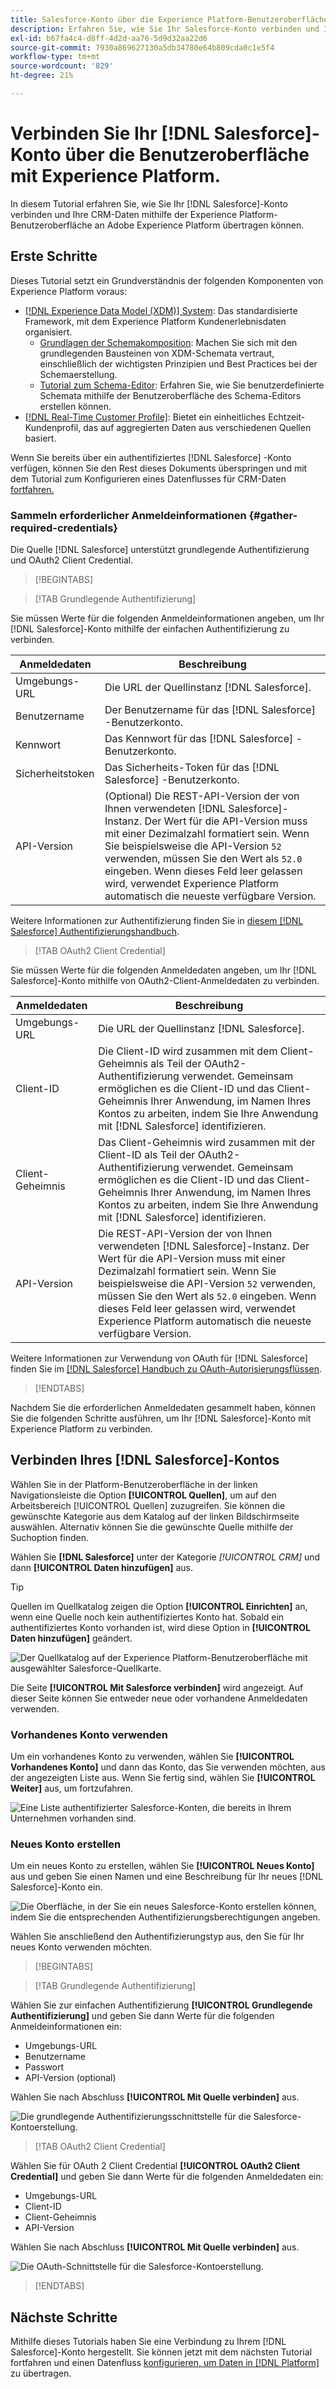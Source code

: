 ```yaml
---
title: Salesforce-Konto über die Experience Platform-Benutzeroberfläche verbinden
description: Erfahren Sie, wie Sie Ihr Salesforce-Konto verbinden und Ihre CRM-Daten mithilfe der Benutzeroberfläche an die Experience Platform übertragen können.
exl-id: b67fa4c4-d8ff-4d2d-aa76-5d9d32aa22d6
source-git-commit: 7930a869627130a5db34780e64b809cda0c1e5f4
workflow-type: tm+mt
source-wordcount: '829'
ht-degree: 21%

---
```


# Verbinden Sie Ihr [!DNL Salesforce]-Konto über die Benutzeroberfläche mit Experience Platform.

In diesem Tutorial erfahren Sie, wie Sie Ihr [!DNL Salesforce]-Konto verbinden und Ihre CRM-Daten mithilfe der Experience Platform-Benutzeroberfläche an Adobe Experience Platform übertragen können.

## Erste Schritte

Dieses Tutorial setzt ein Grundverständnis der folgenden Komponenten von Experience Platform voraus:

* [[!DNL Experience Data Model (XDM)] System](../../../../../xdm/home.md): Das standardisierte Framework, mit dem Experience Platform Kundenerlebnisdaten organisiert.
   * [Grundlagen der Schemakomposition](../../../../../xdm/schema/composition.md): Machen Sie sich mit den grundlegenden Bausteinen von XDM-Schemata vertraut, einschließlich der wichtigsten Prinzipien und Best Practices bei der Schemaerstellung.
   * [Tutorial zum Schema-Editor](../../../../../xdm/tutorials/create-schema-ui.md): Erfahren Sie, wie Sie benutzerdefinierte Schemata mithilfe der Benutzeroberfläche des Schema-Editors erstellen können.
* [[!DNL Real-Time Customer Profile]](../../../../../profile/home.md): Bietet ein einheitliches Echtzeit-Kundenprofil, das auf aggregierten Daten aus verschiedenen Quellen basiert.

Wenn Sie bereits über ein authentifiziertes [!DNL Salesforce] -Konto verfügen, können Sie den Rest dieses Dokuments überspringen und mit dem Tutorial zum Konfigurieren eines Datenflusses für CRM-Daten [ fortfahren.](../../dataflow/crm.md)

### Sammeln erforderlicher Anmeldeinformationen {#gather-required-credentials}

Die Quelle [!DNL Salesforce] unterstützt grundlegende Authentifizierung und OAuth2 Client Credential.

>[!BEGINTABS]

>[!TAB Grundlegende Authentifizierung]

Sie müssen Werte für die folgenden Anmeldeinformationen angeben, um Ihr [!DNL Salesforce]-Konto mithilfe der einfachen Authentifizierung zu verbinden.

| Anmeldedaten | Beschreibung |
| --- | --- |
| Umgebungs-URL | Die URL der Quellinstanz [!DNL Salesforce]. |
| Benutzername | Der Benutzername für das [!DNL Salesforce] -Benutzerkonto. |
| Kennwort | Das Kennwort für das [!DNL Salesforce] -Benutzerkonto. |
| Sicherheitstoken | Das Sicherheits-Token für das [!DNL Salesforce] -Benutzerkonto. |
| API-Version | (Optional) Die REST-API-Version der von Ihnen verwendeten [!DNL Salesforce]-Instanz. Der Wert für die API-Version muss mit einer Dezimalzahl formatiert sein. Wenn Sie beispielsweise die API-Version `52` verwenden, müssen Sie den Wert als `52.0` eingeben. Wenn dieses Feld leer gelassen wird, verwendet Experience Platform automatisch die neueste verfügbare Version. |

Weitere Informationen zur Authentifizierung finden Sie in [diesem [!DNL Salesforce] Authentifizierungshandbuch](https://developer.salesforce.com/docs/atlas.en-us.api_rest.meta/api_rest/quickstart_oauth.htm).

>[!TAB OAuth2 Client Credential]

Sie müssen Werte für die folgenden Anmeldedaten angeben, um Ihr [!DNL Salesforce]-Konto mithilfe von OAuth2-Client-Anmeldedaten zu verbinden.

| Anmeldedaten | Beschreibung |
| --- | --- |
| Umgebungs-URL | Die URL der Quellinstanz [!DNL Salesforce]. |
| Client-ID | Die Client-ID wird zusammen mit dem Client-Geheimnis als Teil der OAuth2-Authentifizierung verwendet. Gemeinsam ermöglichen es die Client-ID und das Client-Geheimnis Ihrer Anwendung, im Namen Ihres Kontos zu arbeiten, indem Sie Ihre Anwendung mit [!DNL Salesforce] identifizieren. |
| Client-Geheimnis | Das Client-Geheimnis wird zusammen mit der Client-ID als Teil der OAuth2-Authentifizierung verwendet. Gemeinsam ermöglichen es die Client-ID und das Client-Geheimnis Ihrer Anwendung, im Namen Ihres Kontos zu arbeiten, indem Sie Ihre Anwendung mit [!DNL Salesforce] identifizieren. |
| API-Version | Die REST-API-Version der von Ihnen verwendeten [!DNL Salesforce]-Instanz. Der Wert für die API-Version muss mit einer Dezimalzahl formatiert sein. Wenn Sie beispielsweise die API-Version `52` verwenden, müssen Sie den Wert als `52.0` eingeben. Wenn dieses Feld leer gelassen wird, verwendet Experience Platform automatisch die neueste verfügbare Version. |

Weitere Informationen zur Verwendung von OAuth für [!DNL Salesforce] finden Sie im [[!DNL Salesforce] Handbuch zu OAuth-Autorisierungsflüssen](https://help.salesforce.com/s/articleView?id=sf.remoteaccess_oauth_flows.htm&amp;type=5).

>[!ENDTABS]

Nachdem Sie die erforderlichen Anmeldedaten gesammelt haben, können Sie die folgenden Schritte ausführen, um Ihr [!DNL Salesforce]-Konto mit Experience Platform zu verbinden.

## Verbinden Ihres [!DNL Salesforce]-Kontos

Wählen Sie in der Platform-Benutzeroberfläche in der linken Navigationsleiste die Option **[!UICONTROL Quellen]**, um auf den Arbeitsbereich [!UICONTROL Quellen] zuzugreifen. Sie können die gewünschte Kategorie aus dem Katalog auf der linken Bildschirmseite auswählen. Alternativ können Sie die gewünschte Quelle mithilfe der Suchoption finden.

Wählen Sie **[!DNL Salesforce]** unter der Kategorie *[!UICONTROL CRM]* und dann **[!UICONTROL Daten hinzufügen]** aus.

>[!TIP]
>
>Quellen im Quellkatalog zeigen die Option **[!UICONTROL Einrichten]** an, wenn eine Quelle noch kein authentifiziertes Konto hat. Sobald ein authentifiziertes Konto vorhanden ist, wird diese Option in **[!UICONTROL Daten hinzufügen]** geändert.

![Der Quellkatalog auf der Experience Platform-Benutzeroberfläche mit ausgewählter Salesforce-Quellkarte.](../../../../images/tutorials/create/salesforce/catalog.png)

Die Seite **[!UICONTROL Mit Salesforce verbinden]** wird angezeigt. Auf dieser Seite können Sie entweder neue oder vorhandene Anmeldedaten verwenden.

### Vorhandenes Konto verwenden

Um ein vorhandenes Konto zu verwenden, wählen Sie **[!UICONTROL Vorhandenes Konto]** und dann das Konto, das Sie verwenden möchten, aus der angezeigten Liste aus. Wenn Sie fertig sind, wählen Sie **[!UICONTROL Weiter]** aus, um fortzufahren.

![Eine Liste authentifizierter Salesforce-Konten, die bereits in Ihrem Unternehmen vorhanden sind.](../../../../images/tutorials/create/salesforce/existing.png)

### Neues Konto erstellen

Um ein neues Konto zu erstellen, wählen Sie **[!UICONTROL Neues Konto]** aus und geben Sie einen Namen und eine Beschreibung für Ihr neues [!DNL Salesforce]-Konto ein.

![Die Oberfläche, in der Sie ein neues Salesforce-Konto erstellen können, indem Sie die entsprechenden Authentifizierungsberechtigungen angeben.](../../../../images/tutorials/create/salesforce/new.png)

Wählen Sie anschließend den Authentifizierungstyp aus, den Sie für Ihr neues Konto verwenden möchten.

>[!BEGINTABS]

>[!TAB Grundlegende Authentifizierung]

Wählen Sie zur einfachen Authentifizierung **[!UICONTROL Grundlegende Authentifizierung]** und geben Sie dann Werte für die folgenden Anmeldeinformationen ein:

* Umgebungs-URL
* Benutzername
* Passwort
* API-Version (optional)

Wählen Sie nach Abschluss **[!UICONTROL Mit Quelle verbinden]** aus.

![Die grundlegende Authentifizierungsschnittstelle für die Salesforce-Kontoerstellung.](../../../../images/tutorials/create/salesforce/basic.png)

>[!TAB OAuth2 Client Credential]

Wählen Sie für OAuth 2 Client Credential **[!UICONTROL OAuth2 Client Credential]** und geben Sie dann Werte für die folgenden Anmeldedaten ein:

* Umgebungs-URL
* Client-ID
* Client-Geheimnis
* API-Version

Wählen Sie nach Abschluss **[!UICONTROL Mit Quelle verbinden]** aus.

![Die OAuth-Schnittstelle für die Salesforce-Kontoerstellung.](../../../../images/tutorials/create/salesforce/oauth2.png)

>[!ENDTABS]

## Nächste Schritte

Mithilfe dieses Tutorials haben Sie eine Verbindung zu Ihrem [!DNL Salesforce]-Konto hergestellt. Sie können jetzt mit dem nächsten Tutorial fortfahren und einen Datenfluss [konfigurieren, um Daten in  [!DNL Platform]](../../dataflow/crm.md) zu übertragen.
